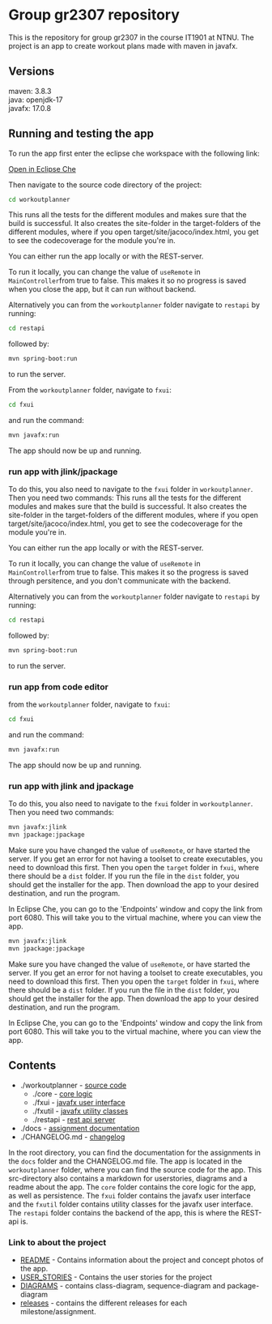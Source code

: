 # Group gr2307 repository

This is the repository for group gr2307 in the course IT1901 at NTNU. The project is an app to create workout plans made with maven in javafx.

## Versions

maven: 3.8.3 \
java: openjdk-17 \
javafx: 17.0.8

## Running and testing the app

To run the app first enter the eclipse che workspace with the following link:

[Open in Eclipse Che](https://che.stud.ntnu.no/#https://gitlab.stud.idi.ntnu.no/it1901/groups-2023/gr2307/gr2307.git?new)

Then navigate to the source code directory of the project:

```bash
cd workoutplanner
```

This runs all the tests for the different modules and makes sure that the build is successful. It also creates the site-folder in the target-folders of the different modules, where if you open target/site/jacoco/index.html, you get to see the codecoverage for the module you're in.

You can either run the app locally or with the REST-server.

To run it locally, you can change the value of `useRemote` in `MainController`from true to false. This makes it so no progress is saved when you close the app, but it can run without backend.

Alternatively you can from the `workoutplanner` folder navigate to `restapi` by running:

```bash
cd restapi
```

followed by:

```bash
mvn spring-boot:run
```

to run the server.

From the `workoutplanner` folder, navigate to `fxui`:

```bash
cd fxui
```

and run the command:

```bash
mvn javafx:run
```

The app should now be up and running.

### run app with jlink/jpackage

To do this, you also need to navigate to the `fxui` folder in `workoutplanner`. Then you need two commands:
This runs all the tests for the different modules and makes sure that the build is successful. It also creates the site-folder in the target-folders of the different modules, where if you open target/site/jacoco/index.html, you get to see the codecoverage for the module you're in.

You can either run the app locally or with the REST-server.

To run it locally, you can change the value of `useRemote` in `MainController`from true to false. This makes it so the progress is saved through persitence, and you don't communicate with the backend.

Alternatively you can from the `workoutplanner` folder navigate to `restapi` by running:

```bash
cd restapi
```

followed by:

```bash
mvn spring-boot:run
```

to run the server.

### run app from code editor

from the `workoutplanner` folder, navigate to `fxui`:

```bash
cd fxui
```

and run the command:

```bash
mvn javafx:run
```

The app should now be up and running.

### run app with jlink and jpackage

To do this, you also need to navigate to the `fxui` folder in `workoutplanner`. Then you need two commands:

```bash
mvn javafx:jlink 
mvn jpackage:jpackage
```

Make sure you have changed the value of `useRemote`, or have started the server.
If you get an error for not having a toolset to create executables, you need to download this first.
Then you open the `target` folder in `fxui`, where there should be a `dist` folder. If you run the file in the `dist` folder,
you should get the installer for the app.
Then download the app to your desired destination, and run the program.

In Eclipse Che, you can go to the 'Endpoints' window and copy the link from port 6080. This will take you to the virtual machine, where you can view the app.

```bash
mvn javafx:jlink
mvn jpackage:jpackage
```

Make sure you have changed the value of `useRemote`, or have started the server.
If you get an error for not having a toolset to create executables, you need to download this first.
Then you open the `target` folder in `fxui`, where there should be a `dist` folder. If you run the file in the `dist` folder,
you should get the installer for the app.
Then download the app to your desired destination, and run the program.

In Eclipse Che, you can go to the 'Endpoints' window and copy the link from port 6080. This will take you to the virtual machine, where you can view the app.

## Contents

- ./workoutplanner - [source code](./workoutplanner)
  - ./core - [core logic](./workoutplanner/core)
  - ./fxui - [javafx user interface](./workoutplanner/fxui)
  - ./fxutil - [javafx utility classes](./workoutplanner/fxutil)
  - ./restapi - [rest api server](./workoutplanner/restapi)
- ./docs - [assignment documentation](./docs)
- ./CHANGELOG.md - [changelog](./changelog)

In the root directory, you can find the documentation for the assignments in the `docs` folder and the CHANGELOG.md file. The app is located in the `workoutplanner` folder, where you can find the source code for the app. This src-directory also contains a markdown for userstories, diagrams and a readme about the app. The `core` folder contains the core logic for the app, as well as persistence. The `fxui` folder contains the javafx user interface and the `fxutil` folder contains utility classes for the javafx user interface. The `restapi` folder contains the backend of the app, this is where the REST-api is.

### Link to about the project

- [README](workoutplanner/README.md) - Contains information about the project and concept photos of the app.
- [USER_STORIES](./docs/USER_STORIES.md) - Contains the user stories for the project
- [DIAGRAMS](./docs/DIAGRAMS.md) - contains class-diagram, sequence-diagram and package-diagram
- [releases](./docs/releases) - contains the different releases for each milestone/assignment.

